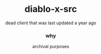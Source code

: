 <div align="center">
  
# diablo-x-src
dead client that was last updated a year ago

### why
archival purposes

</div>
